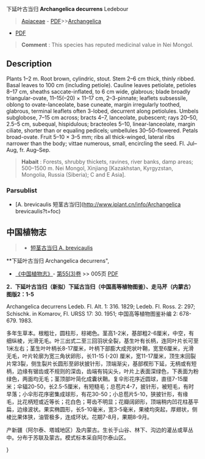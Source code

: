 下延叶古当归 **Archangelica decurrens** Ledebour

> [Apiaceae](http://www.iplant.cn/info/Apiaceae?t=foc) - [PDF](http://www.iplant.cn/foc/pdf/Apiaceae.pdf)>>[Archangelica](http://www.iplant.cn/info/Archangelica?t=foc)
 - [PDF](http://www.iplant.cn/foc/pdf/Archangelica.pdf)


> **Comment** : 
> This species has reputed medicinal value in Nei Mongol.

## Description

Plants 1–2 m. Root brown, cylindric, stout. Stem 2–6 cm thick, thinly ribbed. Basal leaves to 100 cm (including petiole). Cauline leaves petiolate, petioles 8–17 cm, sheaths saccate-inflated, to 6 cm wide, glabrous; blade broadly triangular-ovate, 11–15(–20) × 11–17 cm, 2–3-pinnate; leaflets subsessile, oblong to ovate-lanceolate, base cuneate, margin irregularly toothed, glabrous, terminal leaflets often 3-lobed, decurrent along petiolules. Umbels subglobose, 7–15 cm across; bracts 4–7, lanceolate, pubescent; rays 20–50, 2.5–5 cm, subequal, hispidulous; bracteoles 5–10, linear-lanceolate, margin ciliate, shorter than or equaling pedicels; umbellules 30–50-flowered. Petals broad-ovate. Fruit 5–10 × 3–5 mm; ribs all thick-winged, lateral ribs narrower than the body; vittae numerous, small, encircling the seed. Fl. Jul–Aug, fr. Aug–Sep.


> **Habait** : 
> Forests, shrubby thickets, ravines, river banks, damp areas; 500–1500 m. Nei Mongol, Xinjiang [Kazakhstan, Kyrgyzstan, Mongolia, Russia (Siberia); C and E Asia].

### Parsublist

* [A.  brevicaulis  短茎古当归](http://www.iplant.cn/info/Archangelica brevicaulis?t=foc)

## 中国植物志

> * [短茎古当归  A.  brevicaulis](Archangelica-brevicaulis-短茎古当归.md)


**下延叶古当归 Archangelica decurrens",

* [《中国植物志》](http://www.iplant.cn/frps)- [第55(3)卷](http://www.iplant.cn/frps/vol/55(3)) >> 005页 [PDF](http://www.iplant.cn/frps/pdf/55(3)/005a.PDF)


**2．下延叶古当归（新拟）下延古当归（中国高等植物图鉴）、走马芹（内蒙古）图版2：1-5**

Archangelica decurrens Ledeb. Fl. Alt. 1: 316. 1829; Ledeb. Fl. Ross. 2: 297; Schischk. in Komarov, Fl. URSS 17: 30. 1951; 中国高等植物图鉴补编 2: 678-679. 1983.

多年生草本。根粗壮，圆柱形，棕褐色。茎高1-2米，基部粗2-6厘米，中空，有细纵棱，光滑无毛。叶三出式二至三回羽状全裂，基生叶有长柄，连同叶片长可至1米左右；茎生叶叶柄长8-17厘米，叶柄下部膨大成兜状叶鞘，宽至6厘米，光滑无毛，叶片轮廓为宽三角状卵形，长11-15 (-20) 厘米，宽11-17厘米，顶生末回裂片常3裂，侧生裂片长圆形至卵状披针形，顶端渐尖，基部楔形下延，无柄或有短柄，边缘有锯齿或不规则的深齿，齿端有钝尖头，叶片上表面深绿色，下表面为粉绿色，两面均无毛；茎顶部叶简化成囊状鞘。复伞形花序近圆球，直径7-15厘米；伞辐20-50，长2.5-5厘米，有短糙毛；总苞片4-7，披针形，被短毛，有时早落；小伞形花序密集成球形，有花30-50；小总苞片5-10，狭披针形，有缘毛，比花柄短或近等长；花白色；萼齿不明显；花瓣阔卵形，顶端稍内凹花柱基平扁，边缘波状。果实椭圆形，长5-10毫米，宽3-5毫米，果棱均突起，厚翅状，侧棱比果体狭，油管极多，连成环状。花期7-8月，果期8-9月。

产新疆（阿尔泰、塔城地区）及内蒙古。生长于山谷、林下、沟边的灌丛或草丛中。分布于苏联及蒙古。模式标本采自阿尔泰山区。

}